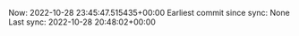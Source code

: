 Now: 2022-10-28 23:45:47.515435+00:00 Earliest commit since sync: None Last sync: 2022-10-28 20:48:02+00:00
